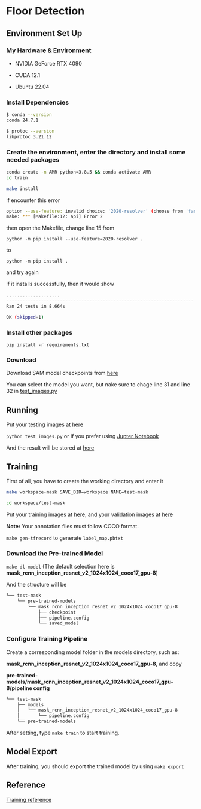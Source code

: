# Floor Detection 

## Environment Set Up

### My Hardware & Environment

* NVIDIA GeForce RTX 4090

* CUDA 12.1

* Ubuntu 22.04

### Install Dependencies

```bash
$ conda --version
conda 24.7.1

$ protoc --version
libprotoc 3.21.12

```

### Create the environment, enter the directory and install some needed packages

```bash
conda create -n AMR python=3.8.5 && conda activate AMR
cd train

make install
```

if encounter this error 
```bash
option --use-feature: invalid choice: '2020-resolver' (choose from 'fast-deps', 'truststore', 'no-binary-enable-wheel-cache')
make: *** [Makefile:12: api] Error 2
```
then open the Makefile, change line 15 from 

`python -m pip install --use-feature=2020-resolver .`

to 

`python -m pip install .` 

and try again


if it installs successfully, then it would show

```bash
....................
----------------------------------------------------------------------
Ran 24 tests in 8.664s

OK (skipped=1)
```

### Install other packages

`pip install -r requirements.txt`

### Download

Download SAM model checkpoints from [here](https://github.com/facebookresearch/segment-anything?tab=readme-ov-file#model-checkpoints)

You can select the model you want, but nake sure to chage line 31 and line 32 in [test_images.py](test_images.py) 

## Running

Put your testing images at [here](images/test)

`python test_images.py` or if you prefer using [Jupter Notebook](test_image.ipynb)

And the result will be stored at [here](images/test_annotated)

## Training

First of all, you have to create the working directory and enter it

```bash
make workspace-mask SAVE_DIR=workspace NAME=test-mask

cd workspace/test-mask 
```

Put your training images at [here](train/workspace/test-mask/images/train), and your validation images at [here](train/workspace/test-mask/images/val)

**Note:** Your annotation files must follow COCO format.

`make gen-tfrecord` to generate `label_map.pbtxt`

### Download the Pre-trained Model

`make dl-model` (The default selection here is **mask_rcnn_inception_resnet_v2_1024x1024_coco17_gpu-8**)

And the structure will be

```bash
└── test-mask
    └── pre-trained-models
        └── mask_rcnn_inception_resnet_v2_1024x1024_coco17_gpu-8
            ├── checkpoint
            ├── pipeline.config
            └── saved_model
```

### Configure Training Pipeline

Create a corresponding model folder in the models directory, such as: 

**mask_rcnn_inception_resnet_v2_1024x1024_coco17_gpu-8**, and copy 

**pre-trained-models/mask_rcnn_inception_resnet_v2_1024x1024_coco17_gpu-8/pipeline config**

```bash
└── test-mask
    ├── models
    │   └── mask_rcnn_inception_resnet_v2_1024x1024_coco17_gpu-8
    │       └── pipeline.config
    └── pre-trained-models
```

After setting, type `make train` to start training.

## Model Export

After training, you should export the trained model by using `make export`

## Reference

[Training reference](https://github.com/TannerGilbert/Tensorflow-Object-Detection-API-train-custom-Mask-R-CNN-model) 
